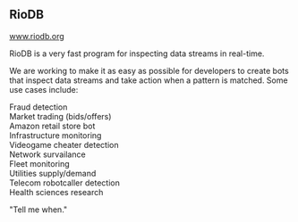 ## RioDB
www.riodb.org

RioDB is a very fast program for inspecting data streams in real-time.

We are working to make it as easy as possible for developers to create bots that inspect data streams and take action when a pattern is matched. 
Some use cases include:

Fraud detection  
Market trading (bids/offers)  
Amazon retail store bot  
Infrastructure monitoring  
Videogame cheater detection  
Network survailance  
Fleet monitoring  
Utilities supply/demand  
Telecom robotcaller detection  
Health sciences research  

"Tell me when."



<!--
**RioDB/RioDB** is a ✨ _special_ ✨ repository because its `README.md` (this file) appears on your GitHub profile.

Here are some ideas to get you started:

- 🔭 I’m currently working on ...
- 🌱 I’m currently learning ...
- 👯 I’m looking to collaborate on ...
- 🤔 I’m looking for help with ...
- 💬 Ask me about ...
- 📫 How to reach me: ...
- 😄 Pronouns: ...
- ⚡ Fun fact: ...
-->
